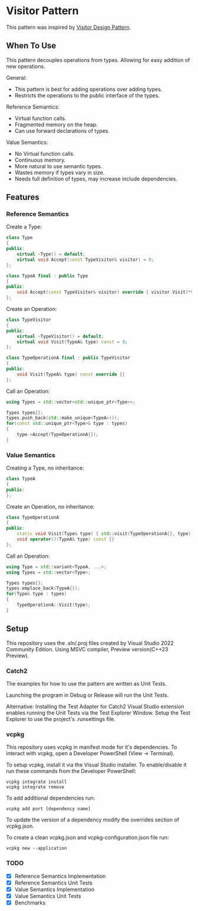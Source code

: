 # Visitor Pattern

This pattern was inspired by [Visitor Design Pattern](https://www.youtube.com/watch?v=PEcy1vYHb8A&ab_channel=CppCon).

## When To Use

This pattern decouples operations from types. Allowing for easy addition of new operations.

General:
* This pattern is best for adding operations over adding types.
* Restricts the operations to the public interface of the types.

Reference Semantics:
* Virtual function calls.
* Fragmented memory on the heap.
* Can use forward declarations of types.

Value Semantics:
* No Virtual function calls.
* Continuous memory.
* More natural to use semantic types.
* Wastes memory if types vary in size.
* Needs full definition of types, may increase include dependencies.

## Features

### Reference Semantics

Create a Type:
```cpp
class Type
{
public:
    virtual ~Type() = default;
    virtual void Accept(const TypeVisitor& visitor) = 0;
};

class TypeA final : public Type
{
public:
    void Accept(const TypeVisitor& visitor) override { visitor.Visit(*this); } 
};
```

Create an Operation:
```cpp
class TypeVisitor
{
public:
    virtual ~TypeVisitor() = default;
    virtual void Visit(TypeA& type) const = 0;
};

class TypeOperationA final : public TypeVisitor
{
public:
    void Visit(TypeA& type) const override {}
};
```

Call an Operation:
```cpp
using Types = std::vector<std::unique_ptr<Type>>;

Types types{};
types.push_back(std::make_unique<TypeA>());
for(const std::unique_ptr<Type>& type : types)
{
    type->Accept(TypeOperationA{});
}
```

### Value Semantics

Creating a Type, no inheritance:
```cpp
class TypeA
{
public:
};
```

Create an Operation, no inheritance:
```cpp
class TypeOperationA
{
public:
    static void Visit(Type& type) { std::visit(TypeOperationA{}, type); }
    void operator()(TypeA& type) const {}
};
```

Call an Operation:
```cpp
using Type = std::variant<TypeA, ...>;
using Types = std::vector<Type>;

Types types{};
types.emplace_back(TypeA{});
for(Type& type : types)
{
    TypeOperationA::Visit(type);
}
```

## Setup

This repository uses the .sln/.proj files created by Visual Studio 2022 Community Edition.
Using MSVC compiler, Preview version(C++23 Preview). 

### Catch2
The examples for how to use the pattern are written as Unit Tests.

Launching the program in Debug or Release will run the Unit Tests.

Alternative:
Installing the Test Adapter for Catch2 Visual Studio extension enables running the Unit Tests via the Test Explorer Window. Setup the Test Explorer to use the project's .runsettings file.

### vcpkg
This repository uses vcpkg in manifest mode for it's dependencies. To interact with vcpkg, open a Developer PowerShell (View -> Terminal).

To setup vcpkg, install it via the Visual Studio installer. To enable/disable it run these commands from the Developer PowerShell:
```
vcpkg integrate install
vcpkg integrate remove
```

To add additional dependencies run:
```
vcpkg add port [dependency name]
```

To update the version of a dependency modify the overrides section of vcpkg.json. 

To create a clean vcpkg.json and vcpkg-configuration.json file run:
```
vcpkg new --application
```

### TODO
- [x] Reference Semantics Implementation
- [x] Reference Semantics Unit Tests
- [x] Value Semantics Implementation
- [x] Value Semantics Unit Tests
- [x] Benchmarks

